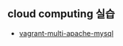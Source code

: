 ## cloud computing 실습

- [vagrant-multi-apache-mysql](https://github.com/wngus4296/Class-Cloud-Computing/tree/main/vagrant-multi-apache-mysql)
